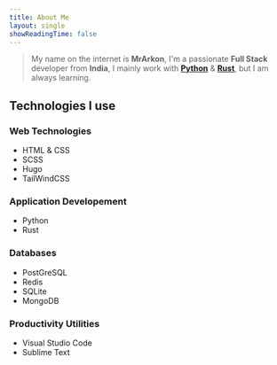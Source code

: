 ```yaml
--- 
title: About Me
layout: single
showReadingTime: false
---
```


> My name on the internet is **MrArkon**, I'm a passionate **Full Stack** developer from **India**, I mainly work with [**Python**](https://python.org) & [**Rust**](https://rust-lang.org), but I am always learning.

## Technologies I use
  ### Web Technologies
  - HTML & CSS
  - SCSS
  - Hugo
  - TailWindCSS
  ### Application Developement
  - Python
  - Rust
  ### Databases
  - PostGreSQL
  - Redis
  - SQLite
  - MongoDB
  ### Productivity Utilities
  - Visual Studio Code
  - Sublime Text